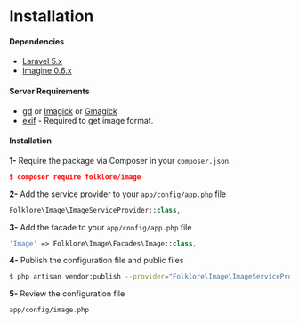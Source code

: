 Installation
================================================

#### Dependencies

* [Laravel 5.x](https://github.com/laravel/laravel)
* [Imagine 0.6.x](https://github.com/avalanche123/Imagine)

#### Server Requirements

* [gd](http://php.net/manual/en/book.image.php) or [Imagick](http://php.net/manual/fr/book.imagick.php) or [Gmagick](http://www.php.net/manual/fr/book.gmagick.php)
* [exif](http://php.net/manual/en/book.exif.php) - Required to get image format.

#### Installation

**1-** Require the package via Composer in your `composer.json`.
```json
$ composer require folklore/image
```

**2-** Add the service provider to your `app/config/app.php` file
```php
Folklore\Image\ImageServiceProvider::class,
```

**3-** Add the facade to your `app/config/app.php` file
```php
'Image' => Folklore\Image\Facades\Image::class,
```

**4-** Publish the configuration file and public files

```bash
$ php artisan vendor:publish --provider="Folklore\Image\ImageServiceProvider"
```

**5-** Review the configuration file

```
app/config/image.php
```
